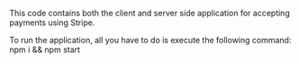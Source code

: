 This code contains both the client and server side application for accepting payments using Stripe.

To run the application, all you have to do is execute the following command:
npm i && npm start
